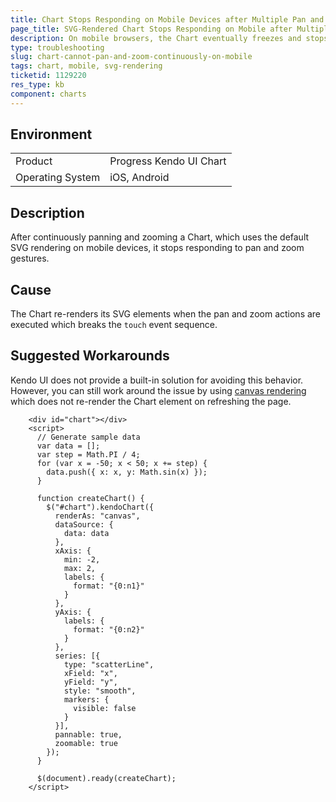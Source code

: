 ```yaml
---
title: Chart Stops Responding on Mobile Devices after Multiple Pan and Zoom Gestures
page_title: SVG-Rendered Chart Stops Responding on Mobile after Multiple Pan and Zoom Gestures
description: On mobile browsers, the Chart eventually freezes and stops responding to touch gestures after multiple zooms and pans.
type: troubleshooting
slug: chart-cannot-pan-and-zoom-continuously-on-mobile
tags: chart, mobile, svg-rendering
ticketid: 1129220
res_type: kb
component: charts
---
```


## Environment

<table>
 <tr>
  <td>Product</td>
  <td>Progress Kendo UI Chart</td>
 </tr>
 <tr>
  <td>Operating System</td>
  <td>iOS, Android</td>
 </tr>
</table>

## Description

After continuously panning and zooming a Chart, which uses the default SVG rendering on mobile devices, it stops responding to pan and zoom gestures.

## Cause

The Chart re-renders its SVG elements when the pan and zoom actions are executed which breaks the `touch` event sequence.

## Suggested Workarounds

Kendo UI does not provide a built-in solution for avoiding this behavior. However, you can still work around the issue by using [canvas rendering](/api/javascript/dataviz/ui/chart/configuration/renderas) which does not re-render the Chart element on refreshing the page.

```dojo
    <div id="chart"></div>
    <script>
      // Generate sample data
      var data = [];
      var step = Math.PI / 4;
      for (var x = -50; x < 50; x += step) {
        data.push({ x: x, y: Math.sin(x) });
      }

      function createChart() {
        $("#chart").kendoChart({
          renderAs: "canvas",
          dataSource: {
            data: data
          },
          xAxis: {
            min: -2,
            max: 2,
            labels: {
              format: "{0:n1}"
            }
          },
          yAxis: {
            labels: {
              format: "{0:n2}"
            }
          },
          series: [{
            type: "scatterLine",
            xField: "x",
            yField: "y",
            style: "smooth",
            markers: {
              visible: false
            }
          }],
          pannable: true,
          zoomable: true
        });
      }

      $(document).ready(createChart);
    </script>
```
